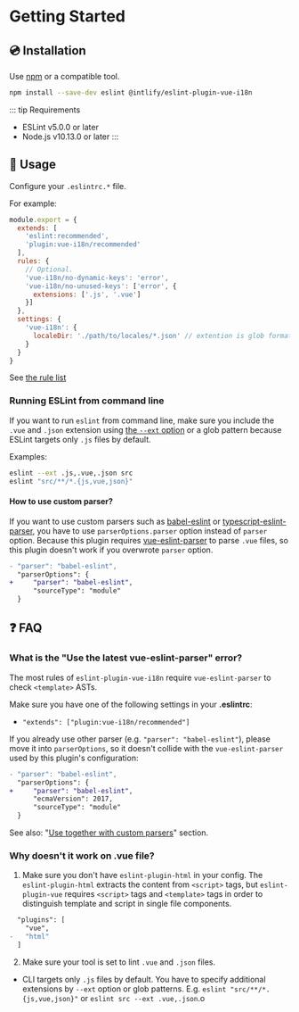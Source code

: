 # Getting Started

## :cd: Installation

Use [npm](https://www.npmjs.com/) or a compatible tool.

```sh
npm install --save-dev eslint @intlify/eslint-plugin-vue-i18n
```

::: tip Requirements
- ESLint v5.0.0 or later
- Node.js v10.13.0 or later
:::

## :rocket: Usage

Configure your `.eslintrc.*` file.

For example:

```js
module.export = {
  extends: [
    'eslint:recommended',
    'plugin:vue-i18n/recommended'
  ],
  rules: {
    // Optional.
    'vue-i18n/no-dynamic-keys': 'error',
    'vue-i18n/no-unused-keys': ['error', {
      extensions: ['.js', '.vue']
    }]
  },
  settings: {
    'vue-i18n': {
      localeDir: './path/to/locales/*.json' // extention is glob formatting!
    }
  }
}
```

See [the rule list](../rules/)

### Running ESLint from command line

If you want to run `eslint` from command line, make sure you include the `.vue` and `.json` extension using [the `--ext` option](https://eslint.org/docs/user-guide/configuring#specifying-file-extensions-to-lint) or a glob pattern because ESLint targets only `.js` files by default.

Examples:

```bash
eslint --ext .js,.vue,.json src
eslint "src/**/*.{js,vue,json}"
```

#### How to use custom parser?

If you want to use custom parsers such as [babel-eslint](https://www.npmjs.com/package/babel-eslint) or [typescript-eslint-parser](https://www.npmjs.com/package/typescript-eslint-parser), you have to use `parserOptions.parser` option instead of `parser` option. Because this plugin requires [vue-eslint-parser](https://www.npmjs.com/package/vue-eslint-parser) to parse `.vue` files, so this plugin doesn't work if you overwrote `parser` option.

```diff
- "parser": "babel-eslint",
  "parserOptions": {
+     "parser": "babel-eslint",
      "sourceType": "module"
  }
```

## :question: FAQ

### What is the "Use the latest vue-eslint-parser" error?

The most rules of `eslint-plugin-vue-i18n` require `vue-eslint-parser` to check `<template>` ASTs.

Make sure you have one of the following settings in your **.eslintrc**:

- `"extends": ["plugin:vue-i18n/recommended"]`

If you already use other parser (e.g. `"parser": "babel-eslint"`), please move it into `parserOptions`, so it doesn't collide with the `vue-eslint-parser` used by this plugin's configuration:

```diff
- "parser": "babel-eslint",
  "parserOptions": {
+     "parser": "babel-eslint",
      "ecmaVersion": 2017,
      "sourceType": "module"
  }
```

See also: "[Use together with custom parsers](#use-together-with-custom-parsers)" section.

### Why doesn't it work on .vue file?

1. Make sure you don't have `eslint-plugin-html` in your config. The `eslint-plugin-html` extracts the content from `<script>` tags, but `eslint-plugin-vue` requires `<script>` tags and `<template>` tags in order to distinguish template and script in single file components.

  ```diff
    "plugins": [
      "vue",
  -   "html"
    ]
  ```

2. Make sure your tool is set to lint `.vue` and `.json` files.
  - CLI targets only `.js` files by default. You have to specify additional extensions by `--ext` option or glob patterns. E.g. `eslint "src/**/*.{js,vue,json}"` or `eslint src --ext .vue,.json`.o
